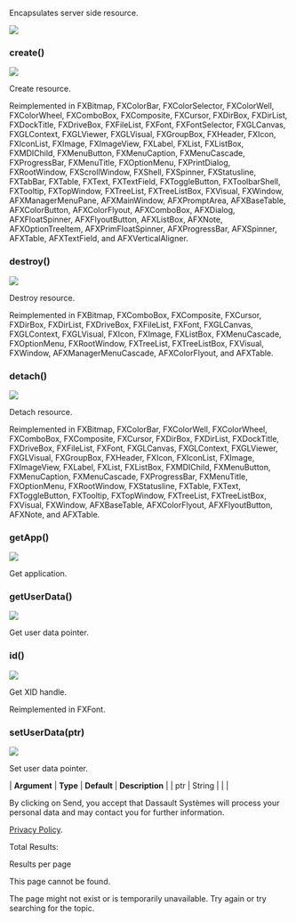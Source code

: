 Encapsulates server side resource.

![](https://help.3ds.com/2023/English/DSSIMULIA_Established/SIMACAERefImages/gui-fxid.png)

### create()

![](https://help.3ds.com/2023/English/DSSIMULIA_Established/IconsReference/butix_top_wline.png)

Create resource.

Reimplemented in FXBitmap, FXColorBar, FXColorSelector, FXColorWell, FXColorWheel, FXComboBox, FXComposite, FXCursor, FXDirBox, FXDirList, FXDockTitle, FXDriveBox, FXFileList, FXFont, FXFontSelector, FXGLCanvas, FXGLContext, FXGLViewer, FXGLVisual, FXGroupBox, FXHeader, FXIcon, FXIconList, FXImage, FXImageView, FXLabel, FXList, FXListBox, FXMDIChild, FXMenuButton, FXMenuCaption, FXMenuCascade, FXProgressBar, FXMenuTitle, FXOptionMenu, FXPrintDialog, FXRootWindow, FXScrollWindow, FXShell, FXSpinner, FXStatusline, FXTabBar, FXTable, FXText, FXTextField, FXToggleButton, FXToolbarShell, FXTooltip, FXTopWindow, FXTreeList, FXTreeListBox, FXVisual, FXWindow, AFXManagerMenuPane, AFXMainWindow, AFXPromptArea, AFXBaseTable, AFXColorButton, AFXColorFlyout, AFXComboBox, AFXDialog, AFXFloatSpinner, AFXFlyoutButton, AFXListBox, AFXNote, AFXOptionTreeItem, AFXPrimFloatSpinner, AFXProgressBar, AFXSpinner, AFXTable, AFXTextField, and AFXVerticalAligner.

### destroy()

![](https://help.3ds.com/2023/English/DSSIMULIA_Established/IconsReference/butix_top_wline.png)

Destroy resource.

Reimplemented in FXBitmap, FXComboBox, FXComposite, FXCursor, FXDirBox, FXDirList, FXDriveBox, FXFileList, FXFont, FXGLCanvas, FXGLContext, FXGLVisual, FXIcon, FXImage, FXListBox, FXMenuCascade, FXOptionMenu, FXRootWindow, FXTreeList, FXTreeListBox, FXVisual, FXWindow, AFXManagerMenuCascade, AFXColorFlyout, and AFXTable.

### detach()

![](https://help.3ds.com/2023/English/DSSIMULIA_Established/IconsReference/butix_top_wline.png)

Detach resource.

Reimplemented in FXBitmap, FXColorBar, FXColorWell, FXColorWheel, FXComboBox, FXComposite, FXCursor, FXDirBox, FXDirList, FXDockTitle, FXDriveBox, FXFileList, FXFont, FXGLCanvas, FXGLContext, FXGLViewer, FXGLVisual, FXGroupBox, FXHeader, FXIcon, FXIconList, FXImage, FXImageView, FXLabel, FXList, FXListBox, FXMDIChild, FXMenuButton, FXMenuCaption, FXMenuCascade, FXProgressBar, FXMenuTitle, FXOptionMenu, FXRootWindow, FXStatusline, FXTable, FXText, FXToggleButton, FXTooltip, FXTopWindow, FXTreeList, FXTreeListBox, FXVisual, FXWindow, AFXBaseTable, AFXColorFlyout, AFXFlyoutButton, AFXNote, and AFXTable.

### getApp()

![](https://help.3ds.com/2023/English/DSSIMULIA_Established/IconsReference/butix_top_wline.png)

Get application.

### getUserData()

![](https://help.3ds.com/2023/English/DSSIMULIA_Established/IconsReference/butix_top_wline.png)

Get user data pointer.

### id()

![](https://help.3ds.com/2023/English/DSSIMULIA_Established/IconsReference/butix_top_wline.png)

Get XID handle.

Reimplemented in FXFont.

### setUserData(ptr)

![](https://help.3ds.com/2023/English/DSSIMULIA_Established/IconsReference/butix_top_wline.png)

Set user data pointer.

| **Argument** | **Type** | **Default** | **Description** |
| ptr | String | | |

By clicking on Send, you accept that Dassault Systèmes will process your personal data and may contact you for further information.

[Privacy Policy](https://www.3ds.com/privacy-policy).

Total Results:

Results per page

This page cannot be found.

The page might not exist or is temporarily unavailable. Try again or try searching for the topic.

